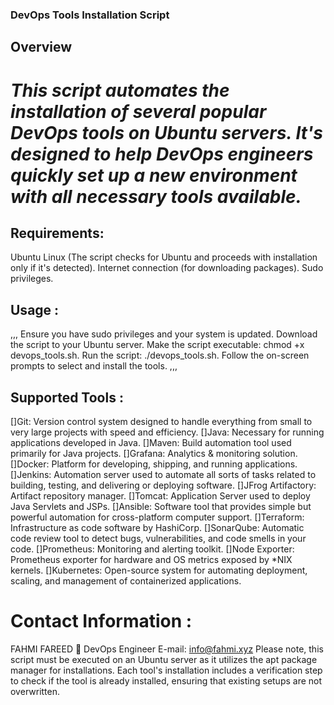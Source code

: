### DevOps Tools Installation Script
## Overview
# ***This script automates the installation of several popular DevOps tools on Ubuntu servers. It's designed to help DevOps engineers quickly set up a new environment with all necessary tools available.***

## Requirements:
Ubuntu Linux (The script checks for Ubuntu and proceeds with installation only if it's detected).
Internet connection (for downloading packages).
Sudo privileges.
## Usage :
,,,
Ensure you have sudo privileges and your system is updated.
Download the script to your Ubuntu server.
Make the script executable: chmod +x devops_tools.sh.
Run the script: ./devops_tools.sh.
Follow the on-screen prompts to select and install the tools.
,,,
## Supported Tools :
[]Git: Version control system designed to handle everything from small to very large projects with speed and efficiency.
[]Java: Necessary for running applications developed in Java.
[]Maven: Build automation tool used primarily for Java projects.
[]Grafana: Analytics & monitoring solution.
[]Docker: Platform for developing, shipping, and running applications.
[]Jenkins: Automation server used to automate all sorts of tasks related to building, testing, and delivering or deploying software.
[]JFrog Artifactory: Artifact repository manager.
[]Tomcat: Application Server used to deploy Java Servlets and JSPs.
[]Ansible: Software tool that provides simple but powerful automation for cross-platform computer support.
[]Terraform: Infrastructure as code software by HashiCorp.
[]SonarQube: Automatic code review tool to detect bugs, vulnerabilities, and code smells in your code.
[]Prometheus: Monitoring and alerting toolkit.
[]Node Exporter: Prometheus exporter for hardware and OS metrics exposed by *NIX kernels.
[]Kubernetes: Open-source system for automating deployment, scaling, and management of containerized applications.
# Contact Information :
FAHMI FAREED 🐳 DevOps Engineer
E-mail: info@fahmi.xyz
Please note, this script must be executed on an Ubuntu server as it utilizes the apt package manager for installations. Each tool's installation includes a verification step to check if the tool is already installed, ensuring that existing setups are not overwritten.
